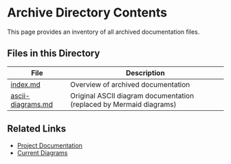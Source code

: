 # Archive Directory Contents

This page provides an inventory of all archived documentation files.

## Files in this Directory

| File | Description |
| ---- | ----------- |
| [index.md](index.md) | Overview of archived documentation |
| [ascii-diagrams.md](ascii-diagrams.md) | Original ASCII diagram documentation (replaced by Mermaid diagrams) |

## Related Links

- [Project Documentation](../index.md)
- [Current Diagrams](../../architecture/diagrams/index.md)
